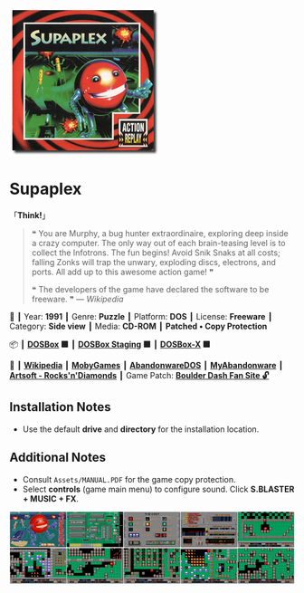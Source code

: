 ![](Thumbnail.png 'application-thumbnail')

# Supaplex

「**Think!**」

> ❝ You are Murphy, a bug hunter extraordinaire, exploring deep inside a crazy computer. The only way out of each brain-teasing level is to collect the Infotrons. The fun begins! Avoid Snik Snaks at all costs; falling Zonks will trap the unwary, exploding discs, electrons, and ports. All add up to this awesome action game! ❞
>
> ❝ The developers of the game have declared the software to be freeware. ❞ — *Wikipedia*
>

📌 ┃ Year: **1991** ┃ Genre: **Puzzle** ┃ Platform: **DOS** ┃ License: **Freeware** ┃ Category: **Side view** ┃ Media: **CD-ROM** ┃ **Patched • Copy Protection** 

📦 ┃ **[DOSBox](https://www.dosbox.com/) 🟩** ┃ **[DOSBox Staging](https://dosbox-staging.github.io/) 🟩** ┃ **[DOSBox-X](https://dosbox-x.com/) 🟩** 

📎 ┃ **[Wikipedia](https://en.wikipedia.org/wiki/Supaplex)** ┃ **[MobyGames](https://www.mobygames.com/game/2106/supaplex/)** ┃ **[AbandonwareDOS](https://www.abandonwaredos.com/abandonware-game.php?abandonware=Supaplex&gid=1618)** ┃ **[MyAbandonware](https://www.myabandonware.com/game/supaplex-19v)** ┃ **[Artsoft - Rocks'n'Diamonds](https://www.artsoft.org/rocksndiamonds/)** ┃ Game Patch: **[Boulder Dash Fan Site 🔓](http://www.bd-fans.com/Supaplex.html)** 

## Installation Notes
- Use the default **drive** and **directory** for the installation location.

## Additional Notes
- Consult `Assets/MANUAL.PDF` for the game copy protection.
- Select **controls** (game main menu) to configure sound. Click **S.BLASTER + MUSIC + FX**.

![](Montage.png 'Supaplex')

